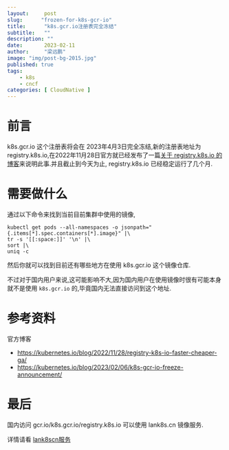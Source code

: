 ```yaml
---
layout:     post 
slug:      "frozen-for-k8s-gcr-io"
title:      "k8s.gcr.io注册表完全冻结"
subtitle:   ""
description: ""
date:       2023-02-11
author:     "梁远鹏"
image: "img/post-bg-2015.jpg"
published: true
tags:
    - k8s
    - cncf
categories: [ CloudNative ]
---
```


# 前言  

k8s.gcr.io 这个注册表将会在 2023年4月3日完全冻结,新的注册表地址为 registry.k8s.io,在2022年11月28日官方就已经发布了一篇[关于 registry.k8s.io 的博客](https://kubernetes.io/blog/2022/11/28/registry-k8s-io-faster-cheaper-ga/)来说明此事.并且截止到今天为止, registry.k8s.io 已经稳定运行了几个月.

# 需要做什么

通过以下命令来找到当前目前集群中使用的镜像,
```shell
kubectl get pods --all-namespaces -o jsonpath="{.items[*].spec.containers[*].image}" |\
tr -s '[[:space:]]' '\n' |\
sort |\
uniq -c
```

然后你就可以找到目前还有哪些地方在使用 k8s.gcr.io 这个镜像仓库.

不过对于国内用户来说,这可能影响不大,因为国内用户在使用镜像时很有可能本身就不是使用 `k8s.gcr.io` 的,毕竟国内无法直接访问到这个地址.

# 参考资料

官方博客 
- https://kubernetes.io/blog/2022/11/28/registry-k8s-io-faster-cheaper-ga/
- https://kubernetes.io/blog/2023/02/06/k8s-gcr-io-freeze-announcement/

# 最后

国内访问 gcr.io/k8s.gcr.io/registry.k8s.io 可以使用 lank8s.cn 镜像服务.

详情请看 [lank8scn服务](https://liangyuanpeng.com/post/cncf-kubernetes/service-lank8s.cn)


